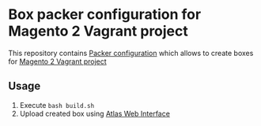 # Box packer configuration for Magento 2 Vagrant project

This repository contains [Packer configuration](https://www.packer.io/docs/builders/virtualbox-ovf.html) which allows to create boxes for [Magento 2 Vagrant project](https://github.com/paliarush/magento2-vagrant-for-developers-packer)

## Usage

 1. Execute `bash build.sh`
 1. Upload created box using [Atlas Web Interface](https://atlas.hashicorp.com/help/vagrant/boxes/create)